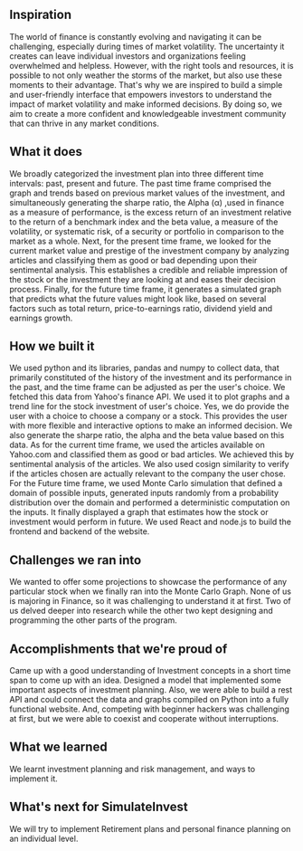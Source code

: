 ## Inspiration
The world of finance is constantly evolving and navigating it can be challenging, especially during times of market volatility. The uncertainty it creates can leave individual investors and organizations feeling overwhelmed and helpless. However, with the right tools and resources, it is possible to not only weather the storms of the market, but also use these moments to their advantage. That's why we are inspired to build a simple and user-friendly interface that empowers investors to understand the impact of market volatility and make informed decisions. By doing so, we aim to create a more confident and knowledgeable investment community that can thrive in any market conditions.
## What it does
We broadly categorized the investment plan into three different time intervals: past, present and future. The past time frame comprised the graph and trends based on previous market values of the investment, and simultaneously generating the sharpe ratio, the Alpha (α) ,used in finance as a measure of performance, is the excess return of an investment relative to the return of a benchmark index and the beta value, a measure of the volatility, or systematic risk, of a security or portfolio in comparison to the market as a whole. Next, for the present time frame, we looked for the current market value and prestige of the investment company by analyzing articles and classifying them as good or bad depending upon their sentimental analysis. This establishes a credible and reliable impression of the stock or the investment they are looking at and eases their decision process. Finally, for the future time frame, it generates a simulated graph that predicts what the future values might look like, based on several factors such as total return, price-to-earnings ratio, dividend yield and earnings growth.
## How we built it
We used python and its libraries, pandas and numpy to collect data, that primarily constituted of the history of the investment and its performance in the past, and the time frame can be adjusted as per the user's choice. We fetched this data from Yahoo's finance API. We used it to plot graphs and a trend line for the stock investment of user's choice. Yes, we do provide the user with a choice to choose a company or a stock. This provides the user with more flexible and interactive options to make an informed decision. We also generate the sharpe ratio, the alpha and the beta value based on this data. As for the current time frame, we used the articles available on Yahoo.com and classified them as good or bad articles. We achieved this by sentimental analysis of the articles. We also used cosign similarity to verify if the articles chosen are actually relevant to the company the user chose. For the Future time frame, we used Monte Carlo simulation that defined a domain of possible inputs, generated inputs randomly from a probability distribution over the domain and performed a deterministic computation on the inputs. It finally displayed a graph that estimates how the stock or investment would perform in future. We used React and node.js to build the frontend and backend of the website.
## Challenges we ran into
We wanted to offer some projections to showcase the performance of any particular stock when we finally ran into the Monte Carlo Graph. None of us is majoring in Finance, so it was challenging to understand it at first. Two of us delved deeper into research while the other two kept designing and programming the other parts of the program.
## Accomplishments that we're proud of
Came up with a good understanding of Investment concepts in a short time span to come up with an idea. Designed a model that implemented some important aspects of investment planning. Also, we were able to build a rest API and could connect the data and graphs compiled on Python into a fully functional website. And, competing with beginner hackers was challenging at first, but we were able to coexist and cooperate without interruptions.
## What we learned
We learnt investment planning and risk management, and ways to implement it.
## What's next for SimulateInvest
We will try to implement Retirement plans and personal finance planning on an individual level.
